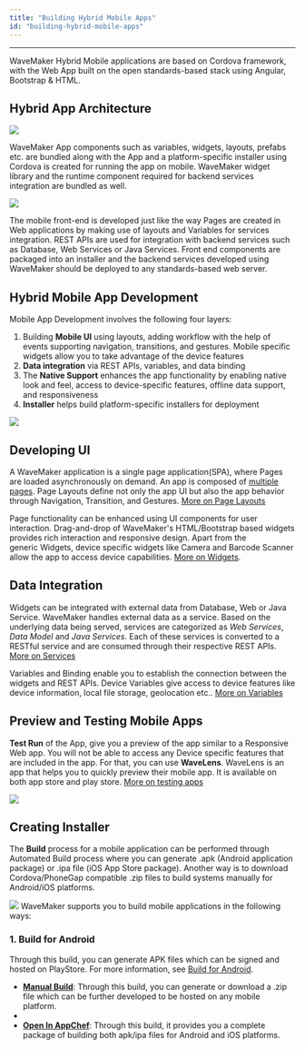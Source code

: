 ```yaml
---
title: "Building Hybrid Mobile Apps"
id: "building-hybrid-mobile-apps"
---
```

---

WaveMaker Hybrid Mobile applications are based on Cordova framework, with the Web App built on the open standards-based stack using Angular, Bootstrap & HTML.

## Hybrid App Architecture

[![](/learn/assets/Hybrid_App_Architecture.png)](/learn/assets/Hybrid_App_Architecture.png)

WaveMaker App components such as variables, widgets, layouts, prefabs etc. are bundled along with the App and a platform-specific installer using Cordova is created for running the app on mobile. WaveMaker widget library and the runtime component required for backend services integration are bundled as well.

[![](/learn/assets/Hybrid_App_Deployment_Architecture.png)](/learn/assets/Hybrid_App_Deployment_Architecture.png)

The mobile front-end is developed just like the way Pages are created in Web applications by making use of layouts and Variables for services integration. REST APIs are used for integration with backend services such as Database, Web Services or Java Services. Front end components are packaged into an installer and the backend services developed using WaveMaker should be deployed to any standards-based web server.

## Hybrid Mobile App Development

Mobile App Development involves the following four layers:

1. Building **Mobile UI** using layouts, adding workflow with the help of events supporting navigation, transitions, and gestures. Mobile specific widgets allow you to take advantage of the device features
2. **Data integration** via REST APIs, variables, and data binding
3. The **Native Support** enhances the app functionality by enabling native look and feel, access to device-specific features, offline data support, and responsiveness
4. **Installer** helps build platform-specific installers for deployment

[![](/learn/assets/Hybrid_App_Design.png)](/learn/assets/Hybrid_App_Design.png)

## Developing UI

A WaveMaker application is a single page application(SPA), where Pages are loaded asynchronously on demand. An app is composed of [multiple pages](/learn/app-development/ui-design/page-concepts/). Page Layouts define not only the app UI but also the app behavior through Navigation, Transition, and Gestures. [More on Page Layouts](/learn/hybrid-mobile/mobile-page-concepts/)

Page functionality can be enhanced using UI components for user interaction. Drag-and-drop of WaveMaker's HTML/Bootstrap based widgets provides rich interaction and responsive design. Apart from the generic Widgets, device specific widgets like Camera and Barcode Scanner allow the app to access device capabilities. [More on Widgets](/learn/app-development/widgets/ui-elements/#widget-basics).

## Data Integration

Widgets can be integrated with external data from Database, Web or Java Service. WaveMaker handles external data as a service. Based on the underlying data being served, services are categorized as _Web Services_, _Data Model_ and _Java Services_. Each of these services is converted to a RESTful service and are consumed through their respective REST APIs. [More on Services](/learn/app-development/services/creating-backend-services/)

Variables and Binding enable you to establish the connection between the widgets and REST APIs. Device Variables give access to device features like device information, local file storage, geolocation etc.. [More on Variables](/learn/app-development/variables/data-integration/)

## Preview and Testing Mobile Apps

**Test Run** of the App, give you a preview of the app similar to a Responsive Web app. You will not be able to access any Device specific features that are included in the app. For that, you can use **WaveLens**. WaveLens is an app that helps you to quickly preview their mobile app. It is available on both app store and play store. [More on testing apps](/learn/hybrid-mobile/test-run/)

[![](/learn/assets/Hybrid_App_WaveLens.png)](/learn/assets/Hybrid_App_WaveLens.png)

## Creating Installer

The **Build** process for a mobile application can be performed through Automated Build process where you can generate .apk (Android application package) or .ipa file (iOS App Store package). Another way is to download Cordova/PhoneGap compatible .zip files to build systems manually for Android/iOS platforms.

[![](/learn/assets/Hybrid_App_Installer.png)](/learn/assets/Hybrid_App_Installer.png) WaveMaker supports you to build mobile applications in the following ways:

### 1. Build for Android

Through this build, you can generate APK files which can be signed and hosted on PlayStore. For more information, see [Build for Android](/learn/hybrid-mobile/mobile-build-android). 

- **[Manual Build](/learn/hybrid-mobile/mobile-build-manual)**: Through this build, you can generate or download a .zip file which can be further developed to be hosted on any mobile platform.
- 
- **[Open In AppChef](/learn/hybrid-mobile/mobile-build-appchef)**: Through this build, it provides you a complete package of building both apk/ipa files for Android and iOS platforms.

